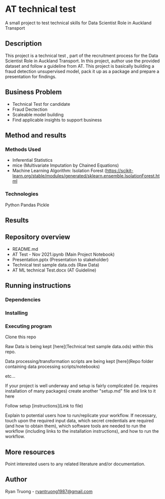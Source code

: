 # AT technical test

A small project to test technical skills for Data Scientist Role in Auckland Transport

## Description

This project is a technical test , part of the recruitment process for the Data Scientist Role in Auckland Transport. In this project, author use the provided dataset and follow a guideline from AT. This project is basically building a fraud detection unsupervised model, pack it up as a package and prepare a presentation for findings. 

## Business Problem

* Technical Test for candidate
* Fraud Dectection
* Scaleable model building
* Find applicable insights to support business 

## Method and results

### Methods Used
* Inferential Statistics
* mice (Multivariate Imputation by Chained Equations)
* Machine Learning Algorithm: Isolation Forest (https://scikit-learn.org/stable/modules/generated/sklearn.ensemble.IsolationForest.html

### Technologies
Python
Pandas
Pickle

## Results


## Repository overview

* README.md
* AT Test - Nov 2021.ipynb  (Main Project Notebook)
* Presentation.pptx (Presentation to stakeholder)
* Technical test sample data.ods (Raw Data)
* AT ML technical Test.docx (AT Guideline)



## Running instructions

### Dependencies

### Installing

### Executing program
Clone this repo

Raw Data is being kept [here](Technical test sample data.ods) within this repo.

Data processing/transformation scripts are being kept [here](Repo folder containing data processing scripts/notebooks)

etc...

If your project is well underway and setup is fairly complicated (ie. requires installation of many packages) create another "setup.md" file and link to it here

Follow setup [instructions](Link to file)


Explain to potential users how to run/replicate your workflow. If necessary, touch upon the required input data, which secret credentials are required (and how to obtain them), which software tools are needed to run the workflow (including links to the installation instructions), and how to run the workflow.




## More resources

Point interested users to any related literature and/or documentation.


## Author
Ryan Truong - ryantruong1987@gmail.com




